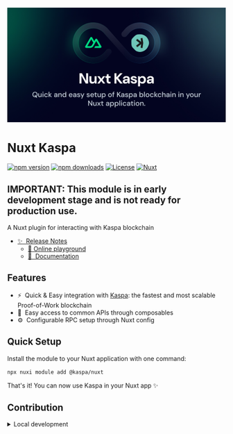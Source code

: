 [![@nuxtjs/kaspa](./cover.jpg)](https://kaspa.nuxtjs.org)

# Nuxt Kaspa

[![npm version][npm-version-src]][npm-version-href]
[![npm downloads][npm-downloads-src]][npm-downloads-href]
[![License][license-src]][license-href]
[![Nuxt][nuxt-src]][nuxt-href]

## IMPORTANT: This module is in early development stage and is not ready for production use.

A Nuxt plugin for interacting with Kaspa blockchain

- [✨ &nbsp;Release Notes](/CHANGELOG.md)
  - [🏀 Online playground](https://stackblitz.com/github/furatamasensei/nuxt-kaspa?file=playground%2Fapp.vue)
  - [📖 &nbsp;Documentation](https://kaspa.nuxtjs.org)

## Features

<!-- Highlight some of the features your module provide here -->

- ⚡️ &nbsp;Quick & Easy integration with [Kaspa](https://kaspa.org): the fastest and most scalable Proof-of-Work blockchain
- 🔗 &nbsp;Easy access to common APIs through composables
- ⚙️ &nbsp;Configurable RPC setup through Nuxt config

## Quick Setup

Install the module to your Nuxt application with one command:

```bash
npx nuxi module add @kaspa/nuxt
```

That's it! You can now use Kaspa in your Nuxt app ✨

## Contribution

<details>
  <summary>Local development</summary>
  
  ```bash
  # Install dependencies
  npm install
  
  # Generate type stubs
  npm run dev:prepare
  
  # Develop with the playground
  npm run dev
  
  # Build the playground
  npm run dev:build
  
  # Run ESLint
  npm run lint
  
  # Release new version
  npm run release
  ```

</details>

<!-- Badges -->

[npm-version-src]: https://img.shields.io/npm/v/nuxt-kaspa/latest.svg?style=flat&colorA=020420&colorB=00DC82
[npm-version-href]: https://npmjs.com/package/nuxt-kaspa
[npm-downloads-src]: https://img.shields.io/npm/dm/nuxt-kaspa.svg?style=flat&colorA=020420&colorB=00DC82
[npm-downloads-href]: https://npm.chart.dev/nuxt-kaspa
[license-src]: https://img.shields.io/npm/l/nuxt-kaspa.svg?style=flat&colorA=020420&colorB=00DC82
[license-href]: https://npmjs.com/package/nuxt-kaspa
[nuxt-src]: https://img.shields.io/badge/Nuxt-020420?logo=nuxt.js
[nuxt-href]: https://nuxt.com
